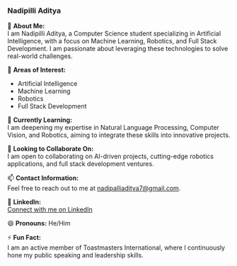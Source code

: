 <!---
NadipilliAditya/NadipilliAditya is a ✨ special ✨ repository because its `README.md` (this file) appears on your GitHub profile.
You can click the Preview link to take a look at your changes.
--->

### Nadipilli Aditya

👋 **About Me:**  
I am Nadipilli Aditya, a Computer Science student specializing in Artificial Intelligence, with a focus on Machine Learning, Robotics, and Full Stack Development. I am passionate about leveraging these technologies to solve real-world challenges.

👀 **Areas of Interest:**  
- Artificial Intelligence  
- Machine Learning  
- Robotics  
- Full Stack Development  

🌱 **Currently Learning:**  
I am deepening my expertise in Natural Language Processing, Computer Vision, and Robotics, aiming to integrate these skills into innovative projects.

💼 **Looking to Collaborate On:**  
I am open to collaborating on AI-driven projects, cutting-edge robotics applications, and full stack development ventures.

📫 **Contact Information:**  
Feel free to reach out to me at nadipalliaditya7@gmail.com.

🔗 **LinkedIn:**  
[Connect with me on LinkedIn](https://www.linkedin.com/in/nadipalli-aditya-64472a28b?utm_source=share&utm_campaign=share_via&utm_content=profile&utm_medium=android_app)

😄 **Pronouns:** He/Him

⚡ **Fun Fact:**  
I am an active member of Toastmasters International, where I continuously hone my public speaking and leadership skills.
